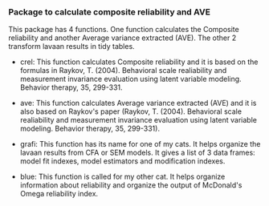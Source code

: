 ### Package to calculate composite reliability and AVE

This package has 4 functions. One function calculates the Composite reliability and another Average variance extracted (AVE). The other 2 transform lavaan results in tidy tables. 

- crel: This function calculates Composite reliability and it is based on the formulas in Raykov, T. (2004). Behavioral scale realiability and measurement invariance evaluation using latent variable modeling. Behavior therapy, 35, 299-331.

- ave: This function calculates Average variance extracted (AVE) and it is also based on Raykov's paper (Raykov, T. (2004). Behavioral scale realiability and measurement invariance evaluation using latent variable modeling. Behavior therapy, 35, 299-331).

- grafi: This function has its name for one of my cats. It helps organize the lavaan results from CFA or SEM models. It gives a list of 3 data frames: model fit indexes, model estimators and modification indexes. 

- blue: This function is called for my other cat. It helps organize information about reliability and organize the output of McDonald's Omega reliability index. 

